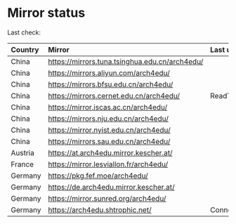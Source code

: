 <script src="./time.js"></script>
# Mirror status
Last check: <script type="text/javascript">localize(1759480237.2955418);</script>

|Country|Mirror|Last update|
|:------|:-----|:----------|
|China|https://mirrors.tuna.tsinghua.edu.cn/arch4edu/|<script type="text/javascript">localize(1759474126);</script>|
|China|https://mirrors.aliyun.com/arch4edu/|<script type="text/javascript">localize(1759430642);</script>|
|China|https://mirrors.bfsu.edu.cn/arch4edu/|<script type="text/javascript">localize(1759430642);</script>|
|China|https://mirrors.cernet.edu.cn/arch4edu/|ReadTimeout|
|China|https://mirror.iscas.ac.cn/arch4edu/|<script type="text/javascript">localize(1759430642);</script>|
|China|https://mirrors.nju.edu.cn/arch4edu/|<script type="text/javascript">localize(1759430642);</script>|
|China|https://mirror.nyist.edu.cn/arch4edu/|<script type="text/javascript">localize(1759430642);</script>|
|China|https://mirrors.sau.edu.cn/arch4edu/|<script type="text/javascript">localize(1756795646);</script>|
|Austria|https://at.arch4edu.mirror.kescher.at/|<script type="text/javascript">localize(1759430642);</script>|
|France|https://mirror.lesviallon.fr/arch4edu/|<script type="text/javascript">localize(1756709288);</script>|
|Germany|https://pkg.fef.moe/arch4edu/|<script type="text/javascript">localize(1759430642);</script>|
|Germany|https://de.arch4edu.mirror.kescher.at/|<script type="text/javascript">localize(1759430642);</script>|
|Germany|https://mirror.sunred.org/arch4edu/|<script type="text/javascript">localize(1759430642);</script>|
|Germany|https://arch4edu.shtrophic.net/|ConnectionError|

<script src="./tablefilter/tablefilter.js"></script>
<script src="./table.js"></script>
